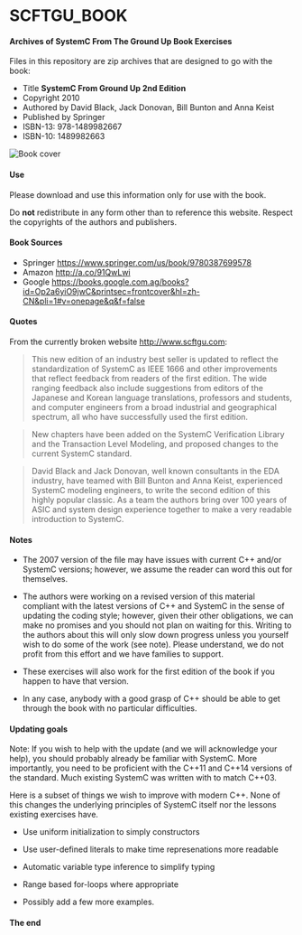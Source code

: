 # SCFTGU_BOOK

#### Archives of SystemC From The Ground Up Book Exercises

Files in this repository are zip archives that are designed to go
with the book:

- Title **SystemC From Ground Up 2nd Edition**
- Copyright 2010
- Authored by David Black, Jack Donovan, Bill Bunton and Anna Keist
- Published by Springer
- ISBN-13: 978-1489982667
- ISBN-10: 1489982663 

![Book cover](https://images.springer.com/sgw/books/medium/9780387699578.jpg)

#### Use

Please download and use this information only for use with the book.

Do **not** redistribute in any form other than to reference this website.
Respect the copyrights of the authors and publishers.

#### Book Sources

- Springer <https://www.springer.com/us/book/9780387699578>
- Amazon <http://a.co/91QwLwi>
- Google <https://books.google.com.ag/books?id=Op2a6yiO9jwC&printsec=frontcover&hl=zh-CN&pli=1#v=onepage&q&f=false>

#### Quotes

From the currently broken website <http://www.scftgu.com>:

> This new edition of an industry best seller is updated to reflect the
> standardization of SystemC as IEEE 1666 and other improvements that reflect
> feedback from readers of the first edition. The wide ranging feedback also
> include suggestions from editors of the Japanese and Korean language
> translations, professors and students, and computer engineers from a broad
> industrial and geographical spectrum, all who have successfully used the first
> edition.

> New chapters have been added on the SystemC Verification Library and the
> Transaction Level Modeling, and proposed changes to the current SystemC
> standard.

> David Black and Jack Donovan, well known consultants in the EDA industry, have
> teamed with Bill Bunton and Anna Keist, experienced SystemC modeling
> engineers, to write the second edition of this highly popular classic. As
> a team the authors bring over 100 years of ASIC and system design experience
> together to make a very readable introduction to SystemC. 

#### Notes

- The 2007 version of the file may have issues with current C++ and/or SystemC versions;
however, we assume the reader can word this out for themselves.

- The authors were working on a revised version of this material compliant with the latest
versions of C++ and SystemC in the sense of updating the coding style; however, given their
other obligations, we can make no promises and you should not plan on waiting for this.
Writing to the authors about this will only slow down progress unless you yourself wish to
do some of the work (see note). Please understand, we do not profit from this effort and we
have families to support.

- These exercises will also work for the first edition of the book if you happen to have
that version.

- In any case, anybody with a good grasp of C++ should be able to get through the book with
no particular difficulties.

#### Updating goals

Note: If you wish to help with the update (and we will acknowledge your help), you should
probably already be familiar with SystemC. More importantly, you need to be proficient with
the C++11 and C++14 versions of the standard. Much existing SystemC was written with to
match C++03.

Here is a subset of things we wish to improve with modern C++. None of this changes the
underlying principles of SystemC itself nor the lessons existing exercises have.

- Use uniform initialization to simply constructors

- Use user-defined literals to make time represenations more readable

- Automatic variable type inference to simplify typing

- Range based for-loops where appropriate

- Possibly add a few more examples.

#### The end
